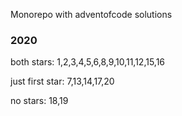 Monorepo with adventofcode solutions

### 2020

both stars:      1,2,3,4,5,6,8,9,10,11,12,15,16

just first star: 7,13,14,17,20

no stars:        18,19
